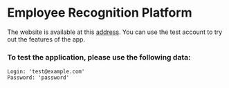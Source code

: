 # Employee Recognition Platform

The website is available at this <a href="https://wiedam-kudo.herokuapp.com">address</a>. You can use the test account to try out the features of the app.

### To test the application, please use the following data:
```
Login: 'test@example.com'
Password: 'password'
```


